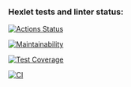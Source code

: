 ### Hexlet tests and linter status:
[![Actions Status](https://github.com/iavalli/python-project-50/actions/workflows/hexlet-check.yml/badge.svg)](https://github.com/iavalli/python-project-50/actions)

[![Maintainability](https://api.codeclimate.com/v1/badges/2711bd0b60860e1136ea/maintainability)](https://codeclimate.com/github/iavalli/python-project-50/maintainability)

[![Test Coverage](https://api.codeclimate.com/v1/badges/2711bd0b60860e1136ea/test_coverage)](https://codeclimate.com/github/iavalli/python-project-50/test_coverage)

[![CI](https://github.com/iavalli/python-project-50/actions/workflows/main.yml/badge.svg)](https://github.com/iavalli/python-project-50/actions/workflows/main.yml)

